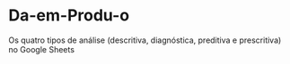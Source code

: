 # Da-em-Produ-o
Os quatro tipos de análise (descritiva, diagnóstica, preditiva e prescritiva) no Google Sheets
